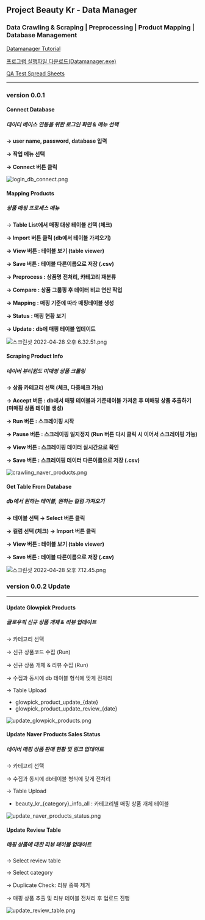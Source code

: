 ## Project Beauty Kr - Data Manager
### Data Crawling & Scraping | Preprocessing | Product Mapping | Database Management
  
[Datamanager Tutorial](https://olivine-wasabi-3fc.notion.site/DataManager-Tutorial-f093d41ef86748399f377d6359e18714)
  
[프로그램 실행파일 다운로드(Datamanager.exe)](https://drive.google.com/file/d/1UOSebjt6qwn9PDJC8v-dcSCGWu9TRk4m/view?usp=sharing)
  
[QA Test Spread Sheets](https://docs.google.com/spreadsheets/d/1jJBlk58GxtYhEoQnbeEgve5x7tizPBMC4AxM113je10/edit?usp=sharing)

---

### version 0.0.1

#### Connect Database

##### 데이터 베이스 연동을 위한 로그인 화면 & 메뉴 선택

**→ user name, password, database 입력** 

**→  작업 메뉴 선택** 

**→ Connect 버튼 클릭**

![login_db_connect.png](DataManager%20c4b4fcb75c0c444092530c8f5cbdbc10/login_db_connect.png)

#### Mapping Products

##### 상품 매핑 프로세스 메뉴

→ **Table List에서 매핑 대상 테이블 선택 (체크)** 

**→ Import 버튼 클릭 (db에서 테이블 가져오기)** 

**→ View 버튼 :  테이블 보기 (table viewer)** 

**→ Save 버튼 : 테이블 다른이름으로 저장 (.csv)**

**→ Preprocess :  상품명 전처리, 카테고리 재분류**  

**→ Compare :  상품 그룹핑 후 데이터 비교 연산 작업** 

**→ Mapping :  매핑 기준에 따라 매핑테이블 생성** 

**→ Status :  매핑 현황 보기** 

**→ Update :  db에 매핑 테이블 업데이트**   

![스크린샷 2022-04-28 오후 6.32.51.png](DataManager%20c4b4fcb75c0c444092530c8f5cbdbc10/%E1%84%89%E1%85%B3%E1%84%8F%E1%85%B3%E1%84%85%E1%85%B5%E1%86%AB%E1%84%89%E1%85%A3%E1%86%BA_2022-04-28_%E1%84%8B%E1%85%A9%E1%84%92%E1%85%AE_6.32.51.png)

#### Scraping Product Info

##### 네이버 뷰티윈도 미매핑 상품 크롤링

**→ 상품 카테고리 선택 (체크, 다중체크 가능)**

**→ Accept 버튼 :  db에서 매핑 테이블과 기준테이블 가져온 후 미매핑 상품 추출하기 (미매핑 상품 테이블 생성)**

**→ Run 버튼 :  스크레이핑 시작** 

**-> Pause 버튼 :  스크레이핑 일지정지 (Run 버튼 다시 클릭 시 이어서 스크레이핑 가능)**

**→ View 버튼 :  스크레이핑 데이터 실시간으로 확인** 

**→ Save 버튼 :  스크레이핑 데이터 다른이름으로 저장 (.csv)**

![crawling_naver_products.png](DataManager%20c4b4fcb75c0c444092530c8f5cbdbc10/crawling_naver_products.png)

#### Get Table From Database

##### db에서 원하는 테이블, 원하는 컬럼 가져오기

**→ 테이블 선택 → Select 버튼 클릭**

**→ 컬럼 선택 (체크) → Import 버튼 클릭** 

**→ View 버튼 :  테이블 보기 (table viewer)**

**→ Save 버튼 : 테이블 다른이름으로 저장 (.csv)**

![스크린샷 2022-04-28 오후 7.12.45.png](DataManager%20c4b4fcb75c0c444092530c8f5cbdbc10/%E1%84%89%E1%85%B3%E1%84%8F%E1%85%B3%E1%84%85%E1%85%B5%E1%86%AB%E1%84%89%E1%85%A3%E1%86%BA_2022-04-28_%E1%84%8B%E1%85%A9%E1%84%92%E1%85%AE_7.12.45.png)

### version 0.0.2 Update

---

#### Update Glowpick Products

##### 글로우픽 신규 상품 개체 & 리뷰 업데이트

→ 카테고리 선택

→ 신규 상품코드 수집 (Run)

→ 신규 상품 개체 & 리뷰 수집 (Run)

→ 수집과 동시에 db 테이블 형식에 맞게 전처리 

→ Table Upload

- glowpick_product_update_{date}
- glowpick_product_update_review_{date}

![update_glowpick_products.png](DataManager%20c4b4fcb75c0c444092530c8f5cbdbc10/update_glowpick_products.png)

#### Update Naver Products Sales Status

##### 네이버 매핑 상품 판매 현황 및 링크 업데이트

→ 카테고리 선택

→ 수집과 동시에 db테이블 형식에 맞게 전처리 

→ Table Upload

- beauty_kr_{category}_info_all : 카테고리별 매핑 상품 개체 테이블

![update_naver_products_status.png](DataManager%20c4b4fcb75c0c444092530c8f5cbdbc10/update_naver_products_status.png)

#### Update Review Table

##### 매핑 상품에 대한 리뷰 테이블 업데이트

→ Select review table

→ Select category

→ Duplicate Check: 리뷰 중복 제거 

→ 매핑 상품 추출 및 리뷰 테이블 전처리 후 업로드 진행 

![update_review_table.png](DataManager%20c4b4fcb75c0c444092530c8f5cbdbc10/update_review_table.png)